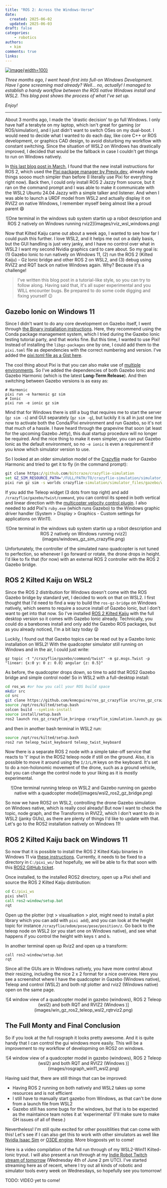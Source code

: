 ```yaml
---
title: "ROS 2: Across the Windows-Verse"
date:
  created: 2025-06-02
  updated: 2025-06-03
draft: false
categories: 
    - robotics
authors:
  - kim
comments: true
links:
---
```


<script data-goatcounter="https://knmcguire.goatcounter.com/count"
async src="//gc.zgo.at/count.js"></script>

[![image](images/win_gz_ros2_teleop_wsl2_rqtrviz2.png){width=100}](ros2_across_the_windowverse.md)


_Three months ago, I went head-first into full-on Windows Development. Have I gone screaming mad already? Well... no, actually! I managed to establish a handy workflow between the ROS native Windows install and WSL2. This blog post shows the process of what I've set up._

_Enjoy!_

<!-- more -->
___

About 3 months ago, I made the 'drastic decision' to go full Windows. I only have half a terabyte on my laptop, which isn't great for gaming (or ROS/simulation), and I just didn't want to switch OSes on my dual-boot. I would need to decide what I wanted to do each day, like core C++ or ROS development, or graphics CAD design, to avoid disturbing my workflow with constant switching. Since the situation of WSL2 on Windows has drastically improved, I decided that would be the fallback in case I couldn't get things to run on Windows natively.

In [this last blog post in March](https://www.mcguirerobotics.com/blog/2025/03/14/robotics-on-windows-are-you-mad/), I found that the new install instructions for ROS 2, which used the [Pixi package manager by Previx.dev](https://pixi.sh/latest/), already made things soooo much simpler than before (I literally use Pixi for everything right now). Back then, I could only install ROS 2 Jazzy from source, but it ran on the command prompt and I was able to make it communicate with the WSL2 Ubuntu 24.04 Jazzy with a simple talker and listener. And when I was able to launch a URDF model from WSL2 and actually display it on RVIZ2 on native Windows, I remember myself being almost like a proud parent  :smile:

<center>![One terminal in the windows sub system startin up a robot description and ROS 2 natively on Windows running rviz2](images/rviz_wsl_windows.png)</center>

Now that Kilted Kaiju came out about a week ago, I wanted to see how far I could push this further. I love WSL2, and it helps me out on a daily basis, but the GUI handling is just very janky, and I have no control over what in WSL2 I want my second Nvidia graphics card to care about. So my goal is: (1) Gazebo Ionic to run natively on Windows 11, (2) run the ROS 2 (Kilted Kaiju) - Gz Ionic bridge and other ROS 2 on WSL2, and (3) debug using RVIZ2 and RQT back on native Windows again. Why? Because it's a challenge!

> I've written this blog post in a tutorial-like style, so you can try to follow along. Having said that, it's all super experimental and you WILL encounter bugs. Be prepared to do some code digging and fixing yourself :wink:

## Gazebo Ionic on Windows 11

Since I didn't want to do any core development on Gazebo itself, I went through [the Binary installation instructions](https://gazebosim.org/docs/latest/install_windows/). Here, they recommend using the Conda package management system, which I tried during the Gazebo Ionic testing tutorial party, and that works fine. But this time, I wanted to use Pixi\! Instead of installing the `libgz-packages` one by one, I could add them to the `pixi.toml` file as dependencies with the correct numbering and version. I've added the [pixi.toml file as a Gist here](https://www.google.com/search?q=https://gist.github.com/knmcguire/c5b14909cf76cc80593c98ddebef51c6).

The cool thing about Pixi is that you can also make use of [multiple environments](https://pixi.sh/latest/tutorials/multi_environment/). So I've added the dependencies of both Gazebo Ionic and Gazebo Harmonic (which is the latest **Long-Term Release**). And then switching between Gazebo versions is as easy as:

```console
# Harmonic
pixi run -e harmonic gz sim
# Ionic
pixi run -e ionic gz sim
```

Mind that for Windows there is still a bug that requires me to start the server (`gz sim -s`) and GUI separately (`gz sim -g`), but luckily it is all in just one line now to activate both the Conda/Pixi environment and run Gazebo, so it's not that much of a hassle. I have heard through the grapevine that soon (at least for the upcoming Gazebo Jetty), this dual startup procedure will no longer be required. And the nice thing to make it even simpler, you can put Gazebo Ionic as the default environment, so no `-e ionic` is even a requirement if you know which simulator version to use.

So I looked at an older simulation model of the [Crazyflie](https://github.com/bitcraze/crazyflie-simulation) made for Gazebo Harmonic and tried to get it to fly (in the command prompt):

```cmd
git clone https://github.com/bitcraze/crazyflie-simulation
set GZ_SIM_RESOURCE_PATH="/FULL/PATH/TO/crazyflie-simulation/simulator_files/gazebo/"
pixi run gz sim -s worlds crazyflie-simulation/simulator_files/gazebo/worlds/crazyflie_world.sdf
```

If you add the Teleop widget (3 dots from top right) and add `/crazyflie/gazebo/twist/command`, you can control its speed in both vertical and linear direction with the [multicopter velocity control plugin](https://gazebosim.org/api/sim/8/classgz_1_1sim_1_1systems_1_1MulticopterVelocityControl.html). I also needed to add Pixi's `ruby.exe` (which runs Gazebo) to the Windows graphic driver handler (System \> Display \> Graphics - Custom settings for applications on Win11).


<center>![One terminal in the windows sub system startin up a robot description and ROS 2 natively on Windows running rviz2](images/windows_gz_sim_crazyflie.png)</center>

Unfortunately, the controller of the simulated nano quadcopter is not tuned to perfection, so whenever I go forward or rotate, the drone drops in height. I'd like to fix that (for now) with an external ROS 2 controller with the ROS 2 Gazebo bridge.

## ROS 2 Kilted Kaiju on WSL2

Since the ROS 2 distribution for Windows doesn't come with the ROS Gazebo bridge by standard yet, I decided to work on that on WSL2. I first thought that I'd need to find a way to build the `ros-gz-bridge` on Windows natively, which seems to require a source install of Gazebo Ionic, but I don't want to get into that now. So I've installed [ROS 2 Kilted Kaiju](https://docs.ros.org/en/kilted/Installation/Ubuntu-Install-Debs.html) with the full desktop version so it comes with Gazebo Ionic already. Technically, you could do a barebones install and only add the Gazebo ROS packages, but as you already noticed, I'm a bit lazy today :stuck_out_tongue_winking_eye:

Luckily, I found out that Gazebo topics can be read out by a Gazebo Ionic installation on WSL2! With the quadcopter simulator still running on Windows and in the air, I could just write:

```
gz topic -t "/crazyflie/gazebo/command/twist" -m gz.msgs.Twist -p "linear: {x:0 y: 0 z: 0.0} angular {z: 0.5}"
```

As before, the quadcopter drops down, so time to add that ROS2 Gazebo bridge and simple control node! So in WSL2 with a full-desktop install:

```bash
cd ros_ws #or how you call your ROS build space
mkdir src
cd src
git clone https://github.com/knmcguire/ros_gz_crazyflie src/ros_gz_crazyflie
source /opt/ros/kilted/setup.bash
colcon build --symlink-install
source install/setup.bash
ros2 launch ros_gz_crazyflie_bringup crazyflie_simulation.launch.py gazebo_launch:=False
```

and then in another bash terminal in WSL2 run:

```bash
source /opt/ros/kilted/setup.bash
ros2 run teleop_twist_keyboard teleop_twist_keyboard
```

Now there is a separate ROS 2 node with a simple take-off service that reacts to 't' input in the ROS2 teleop node if still on the ground. Also, it is possible to move it around using the `I/J/L/M` keys on the keyboard. It's set to do a non-holonomic movement of the drone, such as a ground vehicle, but you can change the control node to your liking as it is mostly experimental.

<center>![One terminal running teleop on WSL2 and Gazebo running on gazebo native with a quadcopter model](images/wsl2_ros2_gz_bridge.png)</center>


So now we have ROS2 on WSL2, controlling the drone Gazebo simulation on Windows native, which is really cool already! But now I want to check the topic, node graph, and the Transforms in RVIZ2, which I don't want to do in WSL2 (janky GUIs), as there are plenty of things I'd like to update with that. Let's go to the ROS2 installation natively on Windows 11!

## ROS 2 Kilted Kaiju back on Windows 11

So now that it is possible to install the ROS 2 Kilted Kaiju binaries in Windows 11 via [these instructions](https://docs.ros.org/en/kilted/Installation/Windows-Install-Binary.html). Currently, it needs to be fixed to a directory in `C:/pixi_ws/` but hopefully, we will be able to fix that soon with this [ROS2 GitHub ticket](https://github.com/ros2/ros2/issues/1675).

Once installed, to the installed ROS2 directory, open up a Pixi shell and source the ROS 2 Kilted Kaiju distribution:

```bat
cd C:/pixi_ws
pixi shell
call ros2-window/setup.bat
rqt
```

Open up the plotter (rqt > visualisation > plot, might need to install a plot library which you can add with `pixi add`), and you can look at the height topic for instance `/crazyflie/odom/pose/pose/position/z`. Go back to the teleop node on WSL2 (or you start one on Windows native), and see what happens if you control the height with keys `t` and `b`.

In another terminal open up Rviz2 and open up a transform:

```
call ros2-window/setup.bat
rqt
```

Since all the GUIs are in Windows natively, you have more control about their resizing, including the nice 2 x 2 format for a nice overview. Here you see a screenshot where I have the quadcopter in Gazebo (Windows native), Teleop and control (WSL2) and both rqt plotter and rviz2 (Windows native) open on the same page.

<center>![4 window view of a quadcopter model in gazebo (windows), ROS 2 Teleop (wsl2) and both RQT and RVIZ2 (Windows )](images/win_gz_ros2_teleop_wsl2_rqtrviz2.png)</center>


## The Full Monty and Final Conclusion


So if you look at the full rosgraph it looks pretty awesome. And it is quite handy that I can control the gui windows more easily. This will be a improvement to my workflow of developming on ROS2 on windows.

<center>![4 window view of a quadcopter model in gazebo (windows), ROS 2 Teleop (wsl2) and both RQT and RVIZ2 (Windows )](images/rosgraph_win11_wsl2.png)</center>

Having said that, there are still things that can be improved:

- Having ROS 2 running on both natively and WSL2 takes up some resources and is not efficient
- I still have to manually start gazebo from Windows, as that can't be done from a launch file from WSL2
- Gazebo still has some bugs for the windows, but that is to be expected as the maintaince team notes it at 'experimental' (I'll make sure to make GH issues of all of these.)

Nevertheless! I'm still quite excited for other possitilities that can come with this! Let's see if I can also get this to work with other simulators as well like [Nvidia Isaac Sim](https://developer.nvidia.com/isaac/sim) or [O3DE engine](https://o3de.org/). More blogposts yet to come!

Here is a video compilation of the full run through of my WSL2-Win11 Kilted-Ionic tryout. I will also present a run through at my [Indie Robot Twitch stream of tomorrow](https://www.twitch.tv/indierobot/schedule?seriesID=b4d96240-af58-44ea-9262-76d739c8351b) (Wednesday 4th of June 2 pm UTC). I've started streaming here as of recent, where I try out all kinds of robotic and simulator tools every week on Wednesdays, so hopefully see you tomorrow!

TODO: VIDEO yet to come!